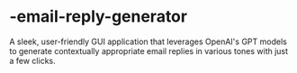 # -email-reply-generator
A sleek, user-friendly GUI application that leverages OpenAI's GPT models to generate contextually appropriate email replies in various tones with just a few clicks.

